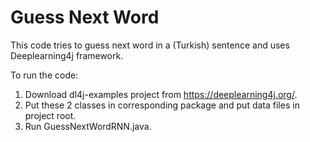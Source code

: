 # Guess Next Word

This code tries to guess next word in a (Turkish) sentence and uses Deeplearning4j framework.

To run the code:

1) Download dl4j-examples project from https://deeplearning4j.org/.
2) Put these 2 classes in corresponding package and put data files in project root.
3) Run GuessNextWordRNN.java.
